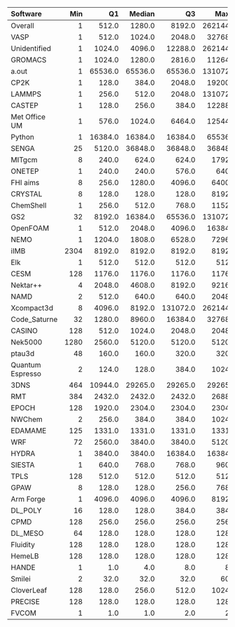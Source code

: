| Software         |   Min |      Q1 |   Median |       Q3 |    Max |    Jobs |     Nodeh |   PercentUse |       kWh |   PercentEnergy |   Users |   Projects |
|:-----------------|------:|--------:|---------:|---------:|-------:|--------:|----------:|-------------:|----------:|----------------:|--------:|-----------:|
| Overall          |     1 |   512.0 |   1280.0 |   8192.0 | 262144 | 4092721 | 3360229.4 |        100.0 | 1084940.5 |           100.0 |     892 |        109 |
| VASP             |     1 |   512.0 |   1024.0 |   2048.0 |  32768 |  122836 |  697356.4 |         20.8 |  210218.4 |            19.4 |     127 |          8 |
| Unidentified     |     1 |  1024.0 |   4096.0 |  12288.0 | 262144 |  976746 |  609799.0 |         18.1 |  180234.0 |            16.6 |     496 |         87 |
| GROMACS          |     1 |  1024.0 |   1280.0 |   2816.0 |  11264 |   28925 |  367383.9 |         10.9 |  168140.6 |            15.5 |      49 |          7 |
| a.out            |     1 | 65536.0 |  65536.0 |  65536.0 | 131072 |     917 |  290554.0 |          8.6 |   67452.8 |             6.2 |      15 |         11 |
| CP2K             |     1 |   128.0 |    384.0 |   2048.0 |  19200 |   32669 |  214518.2 |          6.4 |   67018.6 |             6.2 |      57 |         10 |
| LAMMPS           |     1 |   256.0 |    512.0 |   2048.0 | 131072 |   32448 |  148275.4 |          4.4 |   53594.4 |             4.9 |      50 |         11 |
| CASTEP           |     1 |   128.0 |    256.0 |    384.0 |  12288 |  946679 |  135566.0 |          4.0 |   44629.6 |             4.1 |      50 |          6 |
| Met Office UM    |     1 |   576.0 |   1024.0 |   6464.0 |  12544 |    9856 |  107200.8 |          3.2 |   29382.9 |             2.7 |      57 |          3 |
| Python           |     1 | 16384.0 |  16384.0 |  16384.0 |  65536 | 1854873 |  106505.2 |          3.2 |   29570.6 |             2.7 |      48 |         22 |
| SENGA            |    25 |  5120.0 |  36848.0 |  36848.0 |  36848 |     140 |   99185.7 |          3.0 |   42383.5 |             3.9 |       6 |          3 |
| MITgcm           |     8 |   240.0 |    624.0 |    624.0 |   1792 |   21990 |   78572.3 |          2.3 |   29237.5 |             2.7 |      17 |          3 |
| ONETEP           |     1 |   240.0 |    240.0 |    576.0 |    640 |    4520 |   60404.4 |          1.8 |   19536.4 |             1.8 |       8 |          2 |
| FHI aims         |     8 |   256.0 |   1280.0 |   4096.0 |   6400 |    7522 |   53198.5 |          1.6 |   20982.7 |             1.9 |      19 |          4 |
| CRYSTAL          |     8 |   128.0 |    128.0 |    128.0 |   8192 |   15473 |   43379.6 |          1.3 |   14375.2 |             1.3 |       6 |          2 |
| ChemShell        |     1 |   256.0 |    512.0 |    768.0 |   1152 |    2059 |   40780.7 |          1.2 |   12352.9 |             1.1 |      14 |          5 |
| GS2              |    32 |  8192.0 |  16384.0 |  65536.0 | 131072 |     925 |   30581.2 |          0.9 |    5625.4 |             0.5 |       2 |          1 |
| OpenFOAM         |     1 |   512.0 |   2048.0 |   4096.0 |  16384 |    1462 |   29317.2 |          0.9 |   10660.3 |             1.0 |      28 |         15 |
| NEMO             |     1 |  1204.0 |   1808.0 |   6528.0 |   7296 |    5472 |   28192.9 |          0.8 |    7616.5 |             0.7 |      24 |          2 |
| iIMB             |  2304 |  8192.0 |   8192.0 |   8192.0 |   8192 |      34 |   24824.7 |          0.7 |    9563.6 |             0.9 |       1 |          1 |
| Elk              |     1 |   512.0 |    512.0 |    512.0 |    512 |      50 |   23976.1 |          0.7 |    6473.6 |             0.6 |       3 |          2 |
| CESM             |   128 |  1176.0 |   1176.0 |   1176.0 |   1176 |     284 |   22235.5 |          0.7 |    5002.2 |             0.5 |       3 |          1 |
| Nektar++         |     4 |  2048.0 |   4608.0 |   8192.0 |   9216 |    1180 |   20929.9 |          0.6 |    7312.9 |             0.7 |       7 |          5 |
| NAMD             |     2 |   512.0 |    640.0 |    640.0 |   2048 |   13572 |   20908.6 |          0.6 |   10329.5 |             1.0 |       9 |          6 |
| Xcompact3d       |     8 |  4096.0 |   8192.0 | 131072.0 | 262144 |     257 |   17604.0 |          0.5 |    5142.1 |             0.5 |      10 |          6 |
| Code_Saturne     |    32 |  1280.0 |   8960.0 |  16384.0 |  32768 |     114 |   10194.6 |          0.3 |    2827.3 |             0.3 |       6 |          2 |
| CASINO           |   128 |   512.0 |   1024.0 |   2048.0 |   2048 |     284 |   10159.5 |          0.3 |    3198.6 |             0.3 |       5 |          3 |
| Nek5000          |  1280 |  2560.0 |   5120.0 |   5120.0 |   5120 |      27 |    9914.2 |          0.3 |    3398.3 |             0.3 |       2 |          1 |
| ptau3d           |    48 |   160.0 |    160.0 |    320.0 |    320 |      70 |    8534.8 |          0.3 |    2383.2 |             0.2 |       1 |          1 |
| Quantum Espresso |     2 |   124.0 |    128.0 |    384.0 |   1024 |    3528 |    8419.0 |          0.3 |    3389.2 |             0.3 |      17 |          4 |
| 3DNS             |   464 | 10944.0 |  29265.0 |  29265.0 |  29265 |      38 |    8037.7 |          0.2 |    2479.1 |             0.2 |       2 |          1 |
| RMT              |   384 |  2432.0 |   2432.0 |   2432.0 |   2688 |     154 |    7859.1 |          0.2 |    2597.7 |             0.2 |       3 |          1 |
| EPOCH            |   128 |  1920.0 |   2304.0 |   2304.0 |   2304 |      65 |    6326.5 |          0.2 |    2415.6 |             0.2 |       2 |          1 |
| NWChem           |     2 |   256.0 |    384.0 |    384.0 |   1024 |    4555 |    5228.2 |          0.2 |    1544.4 |             0.1 |       9 |          5 |
| EDAMAME          |   125 |  1331.0 |   1331.0 |   1331.0 |   1331 |      48 |    3718.6 |          0.1 |    1227.8 |             0.1 |       2 |          1 |
| WRF              |    72 |  2560.0 |   3840.0 |   3840.0 |   5120 |      25 |    2957.2 |          0.1 |     960.6 |             0.1 |       2 |          2 |
| HYDRA            |     1 |  3840.0 |   3840.0 |  16384.0 |  16384 |     240 |    2916.6 |          0.1 |     495.2 |             0.0 |       6 |          5 |
| SIESTA           |     1 |   640.0 |    768.0 |    768.0 |    960 |    1891 |    2448.5 |          0.1 |     359.8 |             0.0 |      10 |          3 |
| TPLS             |   128 |   512.0 |    512.0 |    512.0 |    512 |      62 |     849.0 |          0.0 |     285.6 |             0.0 |       4 |          3 |
| GPAW             |     8 |   128.0 |    128.0 |    256.0 |    768 |     240 |     584.1 |          0.0 |     241.1 |             0.0 |       3 |          1 |
| Arm Forge        |     1 |  4096.0 |   4096.0 |   4096.0 |   8192 |     173 |     347.9 |          0.0 |      91.2 |             0.0 |      16 |         11 |
| DL_POLY          |    16 |   128.0 |    128.0 |    384.0 |    384 |      70 |     226.7 |          0.0 |      76.9 |             0.0 |       3 |          3 |
| CPMD             |   128 |   256.0 |    256.0 |    256.0 |    256 |      80 |      70.0 |          0.0 |      24.3 |             0.0 |       2 |          1 |
| DL_MESO          |    64 |   128.0 |    128.0 |    128.0 |    128 |      22 |      49.0 |          0.0 |      17.3 |             0.0 |       1 |          1 |
| Fluidity         |   128 |   128.0 |    128.0 |    128.0 |    128 |      29 |      45.5 |          0.0 |      15.7 |             0.0 |       1 |          1 |
| HemeLB           |   128 |   128.0 |    128.0 |    128.0 |    128 |       1 |      44.9 |          0.0 |      22.9 |             0.0 |       1 |          1 |
| HANDE            |     1 |     1.0 |      4.0 |      8.0 |      8 |      72 |      25.9 |          0.0 |       8.0 |             0.0 |       1 |          1 |
| Smilei           |     2 |    32.0 |     32.0 |     32.0 |     60 |      31 |      20.1 |          0.0 |      44.3 |             0.0 |       2 |          1 |
| CloverLeaf       |   128 |   128.0 |    256.0 |    512.0 |   1024 |       7 |       1.4 |          0.0 |       0.5 |             0.0 |       1 |          1 |
| PRECISE          |   128 |   128.0 |    128.0 |    128.0 |    128 |       3 |       0.1 |          0.0 |       0.0 |             0.0 |       1 |          1 |
| FVCOM            |     1 |     1.0 |      1.0 |      2.0 |      2 |       3 |       0.0 |          0.0 |       0.0 |             0.0 |       1 |          1 |
